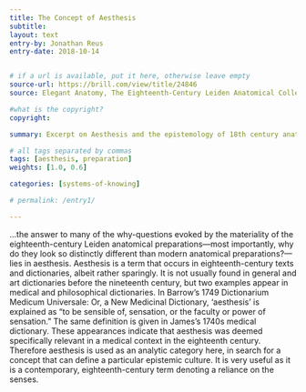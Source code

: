 ```yaml
---
title: The Concept of Aesthesis
subtitle:
layout: text
entry-by: Jonathan Reus
entry-date: 2018-10-14


# if a url is available, put it here, otherwise leave empty
source-url: https://brill.com/view/title/24846
source: Elegant Anatomy, The Eighteenth-Century Leiden Anatomical Collections. Marieke M. A. Hendriksen (2015)

#what is the copyright?
copyright:

summary: Excerpt on Aesthesis and the epistemology of 18th century anatomical research. From Elegant Anatomy, Marieke M. A. Hendriksen

# all tags separated by commas
tags: [aesthesis, preparation]
weights: [1.0, 0.6]

categories: [systems-of-knowing]

# permalink: /entry1/

---
```


...the answer to many of the why-questions evoked by the materiality of the eighteenth-century Leiden anatomical preparations—most importantly, why do they look so distinctly different than modern anatomical preparations?—lies in aesthesis. Aesthesis is a term that occurs in eighteenth-century texts and dictionaries, albeit rather sparingly. It is not usually found in general and art dictionaries before the nineteenth century, but two examples appear in medical and philosophical dictionaries. In Barrow’s 1749 Dictionarium Medicum Universale: Or, a New Medicinal Dictionary, ‘aesthesis’ is explained as “to be sensible of, sensation, or the faculty or power of sensation.” The same definition is given in James’s 1740s medical dictionary. These appearances indicate that aesthesis was deemed specifically relevant in a medical context in the eighteenth century. Therefore aesthesis is used as an analytic category here, in search for a concept that can define a particular epistemic culture. It is very useful as it is a contemporary, eighteenth-century term denoting a reliance on the senses.
